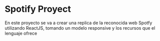 # Spotify Proyect

En este proyecto se va a crear una replica de la reconocida web Spotfy utilizando ReactJS, tomando un modelo responsive y los recursos que el lenguaje ofrece
